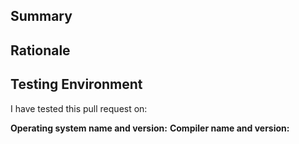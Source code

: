 <!--
Please fill in the template below. It will help us process your pull request a lot faster.
-->

## Summary

<!--
Briefly describe what this pull request changes.
-->

## Rationale

<!--
Describe why you have made this change.
-->

## Testing Environment

<!--
Describe the environment in which you have tested this change:
-->

I have tested this pull request on:

**Operating system name and version:** <!-- e.g. Linux 3.11 -->
**Compiler name and version:** <!-- e.g. GCC 4.2.0 -->
